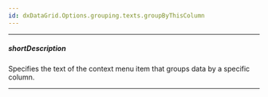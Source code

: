 ```yaml
---
id: dxDataGrid.Options.grouping.texts.groupByThisColumn
---
```

---
##### shortDescription
Specifies the text of the context menu item that groups data by a specific column.

---
